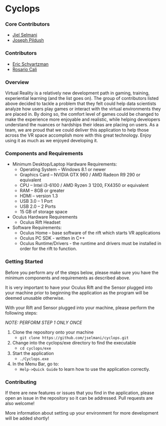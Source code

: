 # Cyclops

### Core Contributors
* [Jiel Selmani](https://github.com/jselmani)
* [Joseph Pildush](https://github.com/jpildush)
### Contributors
* [Eric Schvartzman](https://github.com/ericschv)
* [Rosario Cali](https://github.com/RosarioAleCali)

### Overview

Virtual Reality is a relatively new development path in gaming, training, experiential learning (and the list goes on).  The group of contributors listed above decided to tackle a problem that they felt could help data scientists analyze how users play games or interact with the virtual environments they are placed in.  By doing so, the comfort level of games could be changed to make the experience more enjoyable and realistic, while helping developers understand the nuances or hardships their ideas are placing on users.  As a team, we are proud that we could deliver this application to help those across the VR space accomplish more with this great technology.  Enjoy using it as much as we enjoyed developing it.

### Components and Requirements

* Minimum Desktop/Laptop Hardware Requirements:
	* Operating System – Windows 8.1 or newer
	* Graphics Card – NVIDIA GTX 960 / AMD Radeon R9 290 or equivalent
	* CPU – Intel i3-6100 / AMD Ryzen 3 1200, FX4350 or equivalent
	* RAM – 8GB or greater
	* HDMI – version 1.3
	* USB 3.0 – 1 Port
	* USB 2.0 – 2 Ports
	* 15 GB of storage space
* Oculus Hardware Requirements
	* Oculus Rift Headset
* Software Requirements:
	* Oculus Home – base software of the rift which starts VR applications
	* Oculus PC SDK - written in C++
	* Oculus Runtime/Drivers - the runtime and drivers must be installed in order for the rift to function.

### Getting Started
Before you perform any of the steps below, please make sure you have the minimum components and requirements as described above.

It is very important to have your Oculus Rift and the Sensor plugged into your machine prior to beginning the application as the program will be deemed unusable otherwise.  

With your Rift and Sensor plugged into your machine, please perform the following steps:  

_NOTE: PERFORM STEP 1 ONLY ONCE_
1. Clone the repository onto your machine
    * `git clone https://github.com/jselmani/cyclops.git`
2. Change into the cyclops/exe directory to find the executable
    * `cd cyclops/exe`
3. Start the application
    * `./Cyclops.exe`
4. In the Menu Bar, go to:
    * `Help->Quick Guide` to learn how to use the application correctly.
    
### Contributing

If there are new features or issues that you find in the application, please open an issue in the repository so it can be addressed. Pull requests are also welcome!

More information about setting up your environment for more development will be added shortly!

